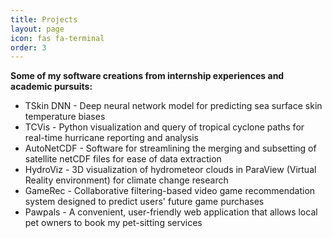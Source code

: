 ```yaml
---
title: Projects
layout: page
icon: fas fa-terminal
order: 3
---
```


**Some of my software creations from internship experiences and academic pursuits:**

+ TSkin DNN - Deep neural network model for predicting sea surface skin temperature biases  
+ TCVis - Python visualization and query of tropical cyclone paths for real-time hurricane reporting and analysis
+ AutoNetCDF - Software for streamlining the merging and subsetting of satellite netCDF files for ease of data extraction 
+ HydroViz - 3D visualization of hydrometeor clouds in ParaView (Virtual Reality environment) for climate change research 
+ GameRec - Collaborative filtering-based video game recommendation system designed to predict users' future game purchases
+ Pawpals - A convenient, user-friendly web application that allows local pet owners to book my pet-sitting services       

